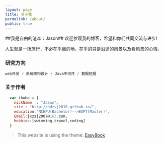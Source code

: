 ```yaml
---
layout: page
title: 关于我
permalink: /about/
public: true
---
```

##我是自由的渣森：Jason##
欢迎参观我的博客，希望和你们共同交流与进步!

人生就是一场旅行，不必在乎目的地，在乎的只是沿途的风景以及看风景的心情。

### 研究方向 ###

```javascript
web开发 / 系统架构设计 / Java中间件 / 数据挖掘
```

### 关于作者 ###

```javascript
  var ihubo = {
    nickName  : "Jason",
    site : "http://hdzsj2010.github.io/",
    education:'NCEPU(Bachelor)-->BUPT(Master)',
    Email:jxzsj2007@163.com,
    hobbies:[swimming,travel,coding]
  }
 ```

> This website is using the theme: [EasyBook](https://github.com/laobubu/jekyll-theme-EasyBook)
